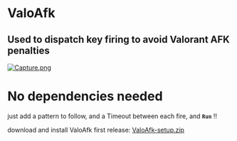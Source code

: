 # ValoAfk
## Used to dispatch key firing to avoid Valorant AFK penalties

[![Capture.png](https://i.postimg.cc/yN44T81C/Capture.png)](https://postimg.cc/MnDF6xf9)

# No dependencies needed  
just add a pattern to follow, and a Timeout between each fire, 
and **`Run`** !!

download and install ValoAfk first release: [ValoAfk-setup.zip](https://github.com/Ar-mane/ValoAfk/files/9102464/ValoAfk-setup.zip)
